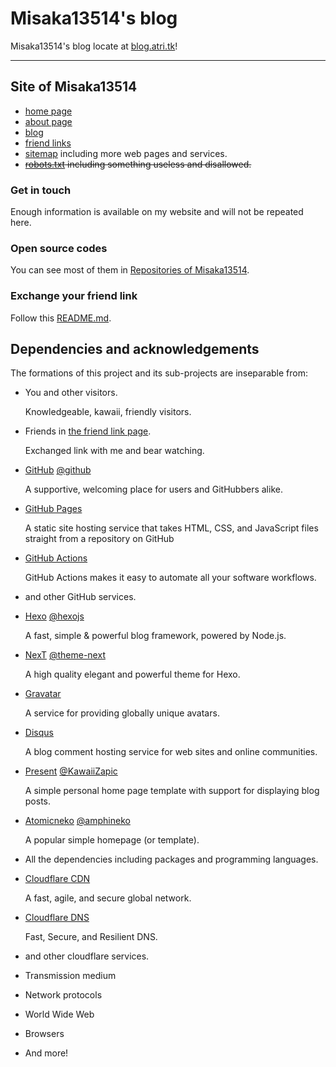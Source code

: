 # Misaka13514's blog

Misaka13514's blog locate at [blog.atri.tk](https://blog.atri.tk)!

---

## Site of Misaka13514

- [home page](https://atri.tk/)
- [about page](https://i.atri.tk/)
- [blog](https://blog.atri.tk/)
- [friend links](https://blog.atri.tk/links/)
- [sitemap](https://atri.tk/sitemap.xml) including more web pages and services.
- ~~[robots.txt](https://atri.tk/robots.txt) including something useless and disallowed.~~

### Get in touch

Enough information is available on my website and will not be repeated here.

### Open source codes

You can see most of them in [Repositories of Misaka13514](https://github.com/Misaka13514?tab=repositories).

### Exchange your friend link

Follow this [README.md](https://github.com/Misaka13514/Friends/blob/master/README.md).

## Dependencies and acknowledgements

The formations of this project and its sub-projects are inseparable from:

- You and other visitors.

  Knowledgeable, kawaii, friendly visitors.

- Friends in [the friend link page](https://blog.atri.tk/links/).

  Exchanged link with me and bear watching.

- [GitHub](https://github.com/about) [@github](https://github.com/github)

  A supportive, welcoming place for users and GitHubbers alike.

- [GitHub Pages](https://pages.github.com)

  A static site hosting service that takes HTML, CSS, and JavaScript files straight from a repository on GitHub

- [GitHub Actions](https://github.com/features/actions)

  GitHub Actions makes it easy to automate all your software workflows.

- and other GitHub services.

- [Hexo](https://hexo.io) [@hexojs](https://github.com/hexojs)

  A fast, simple & powerful blog framework, powered by Node.js.

- [NexT](https://theme-next.js.org) [@theme-next](https://github.com/theme-next)

  A high quality elegant and powerful theme for Hexo.

- [Gravatar](https://en.gravatar.com)

  A service for providing globally unique avatars.

- [Disqus](https://disqus.com)

  A blog comment hosting service for web sites and online communities.

- [Present](https://github.com/KawaiiZapic/Present) [@KawaiiZapic](https://github.com/KawaiiZapic)

  A simple personal home page template with support for displaying blog posts.

- [Atomicneko](https://github.com/amphineko/atomicneko) [@amphineko](https://github.com/amphineko)

  A popular simple homepage (or template).

- All the dependencies including packages and programming languages.

- [Cloudflare CDN](https://www.cloudflare.com/cdn)

  A fast, agile, and secure global network.

- [Cloudflare DNS](https://www.cloudflare.com/dns)

  Fast, Secure, and Resilient DNS.

- and other cloudflare services.

- Transmission medium

- Network protocols

- World Wide Web

- Browsers

- And more!
